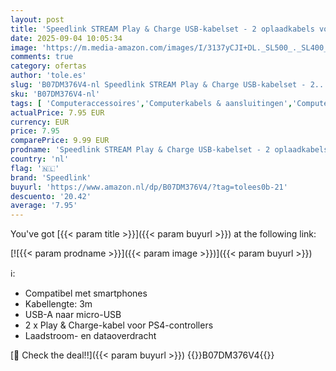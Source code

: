 ```yaml
---
layout: post
title: 'Speedlink STREAM Play & Charge USB-kabelset - 2 oplaadkabels voor Playstation 4 controller/gamepad  USB-A naar micro-USB - compatibel met smartphones  voor gaming/console/PS4  zwart'
date: 2025-09-04 10:05:34
image: 'https://m.media-amazon.com/images/I/3137yCJI+DL._SL500_._SL400_.jpg'
comments: true
category: ofertas
author: 'tole.es'
slug: 'B07DM376V4-nl Speedlink STREAM Play & Charge USB-kabelset - 2...'
sku: 'B07DM376V4-nl'
tags: [ 'Computeraccessoires','Computerkabels & aansluitingen','Computers, onderdelen & accessoires','Elektronica','Kabels & accessoires','USB-kabels','speedlink','🇳🇱', ]
actualPrice: 7.95 EUR
currency: EUR
price: 7.95
comparePrice: 9.99 EUR
prodname: 'Speedlink STREAM Play & Charge USB-kabelset - 2 oplaadkabels voor Playstation 4 controller/gamepad  USB-A naar micro-USB - compatibel met smartphones  voor gaming/console/PS4  zwart'
country: 'nl'
flag: '🇳🇱'
brand: 'Speedlink'
buyurl: 'https://www.amazon.nl/dp/B07DM376V4/?tag=tolees0b-21'
descuento: '20.42'
average: '7.95'
---
```


You've got [{{< param title >}}]({{< param buyurl >}}) at the following link:

[![{{< param prodname >}}]({{< param image >}})]({{< param buyurl >}})

ℹ️:

- Compatibel met smartphones
- Kabellengte: 3m
- USB-A naar micro-USB
- 2 x Play & Charge-kabel voor PS4-controllers
- Laadstroom- en dataoverdracht

[🛒 Check the deal!!]({{< param buyurl >}})
{{<world>}}B07DM376V4{{</world>}}
